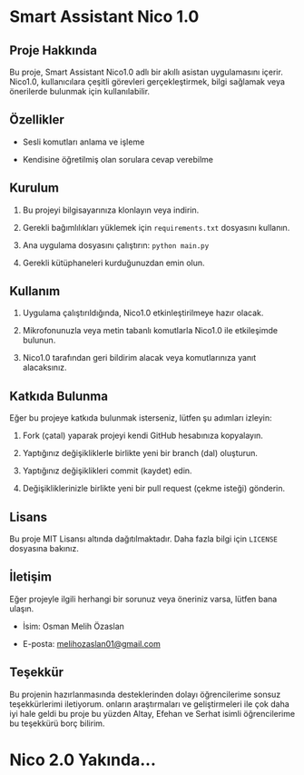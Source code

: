 # Smart Assistant Nico 1.0

  

## Proje Hakkında

Bu proje, Smart Assistant Nico1.0 adlı bir akıllı asistan uygulamasını içerir. Nico1.0, kullanıcılara çeşitli görevleri gerçekleştirmek, bilgi sağlamak veya önerilerde bulunmak için kullanılabilir.

  

## Özellikler

- Sesli komutları anlama ve işleme

- Kendisine öğretilmiş olan sorulara cevap verebilme 

  

## Kurulum

1. Bu projeyi bilgisayarınıza klonlayın veya indirin.

2. Gerekli bağımlılıkları yüklemek için `requirements.txt` dosyasını kullanın.

3. Ana uygulama dosyasını çalıştırın: `python main.py`

4.  Gerekli kütüphaneleri kurduğunuzdan emin olun. 

  

## Kullanım

1. Uygulama çalıştırıldığında, Nico1.0 etkinleştirilmeye hazır olacak.

2. Mikrofonunuzla veya metin tabanlı komutlarla Nico1.0 ile etkileşimde bulunun.

3. Nico1.0 tarafından geri bildirim alacak veya komutlarınıza yanıt alacaksınız.

  

## Katkıda Bulunma

Eğer bu projeye katkıda bulunmak isterseniz, lütfen şu adımları izleyin:

1. Fork (çatal) yaparak projeyi kendi GitHub hesabınıza kopyalayın.

2. Yaptığınız değişikliklerle birlikte yeni bir branch (dal) oluşturun.

3. Yaptığınız değişiklikleri commit (kaydet) edin.

4. Değişikliklerinizle birlikte yeni bir pull request (çekme isteği) gönderin.

  

## Lisans

Bu proje MIT Lisansı altında dağıtılmaktadır. Daha fazla bilgi için `LICENSE` dosyasına bakınız.

  

## İletişim

Eğer projeyle ilgili herhangi bir sorunuz veya öneriniz varsa, lütfen bana ulaşın.

- İsim: Osman Melih Özaslan

- E-posta: melihozaslan01@gmail.com

## Teşekkür

Bu projenin hazırlanmasında desteklerinden dolayı öğrencilerime sonsuz teşekkürlerimi iletiyorum. onların araştırmaları ve geliştirmeleri ile çok daha iyi hale geldi bu proje bu yüzden Altay, Efehan ve Serhat isimli öğrencilerime bu teşekkürü borç bilirim.


# Nico 2.0 Yakında...
